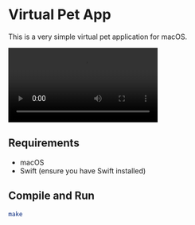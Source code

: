 # Virtual Pet App

This is a very simple virtual pet application for macOS.

![Demo Video](assets/pet.mov)

## Requirements

- macOS
- Swift (ensure you have Swift installed)

## Compile and Run

```bash
make
```
